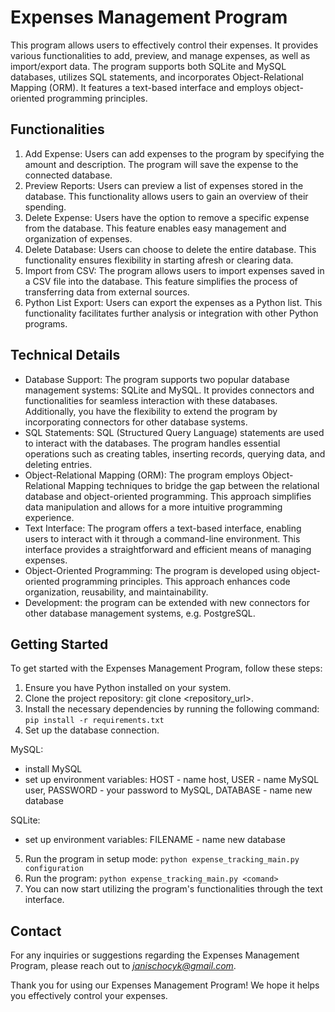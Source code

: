 # Expenses Management Program

This program allows users to effectively control their expenses. It provides various functionalities to add, preview, and manage expenses, as well as import/export data. The program supports both SQLite and MySQL databases, utilizes SQL statements, and incorporates Object-Relational Mapping (ORM). It features a text-based interface and employs object-oriented programming principles.

## Functionalities

1. Add Expense: Users can add expenses to the program by specifying the amount and description. The program will save the expense to the connected database.
2. Preview Reports: Users can preview a list of expenses stored in the database. This functionality allows users to gain an overview of their spending.
3. Delete Expense: Users have the option to remove a specific expense from the database. This feature enables easy management and organization of expenses.
4. Delete Database: Users can choose to delete the entire database. This functionality ensures flexibility in starting afresh or clearing data.
5. Import from CSV: The program allows users to import expenses saved in a CSV file into the database. This feature simplifies the process of transferring data from external sources.
6. Python List Export: Users can export the expenses as a Python list. This functionality facilitates further analysis or integration with other Python programs.

## Technical Details

* Database Support: The program supports two popular database management systems: SQLite and MySQL. It provides connectors and functionalities for seamless interaction with these databases. Additionally, you have the flexibility to extend the program by incorporating connectors for other database systems.
* SQL Statements: SQL (Structured Query Language) statements are used to interact with the databases. The program handles essential operations such as creating tables, inserting records, querying data, and deleting entries.
* Object-Relational Mapping (ORM): The program employs Object-Relational Mapping techniques to bridge the gap between the relational database and object-oriented programming. This approach simplifies data manipulation and allows for a more intuitive programming experience.
* Text Interface: The program offers a text-based interface, enabling users to interact with it through a command-line environment. This interface provides a straightforward and efficient means of managing expenses.
* Object-Oriented Programming: The program is developed using object-oriented programming principles. This approach enhances code organization, reusability, and maintainability.
* Development: the program can be extended with new connectors for other database management systems, e.g. PostgreSQL.

## Getting Started

To get started with the Expenses Management Program, follow these steps:
1. Ensure you have Python installed on your system.
2. Clone the project repository: git clone <repository_url>.
3. Install the necessary dependencies by running the following command:
```pip install -r requirements.txt```
4. Set up the database connection.

MySQL:
- install MySQL
- set up environment variables: HOST - name host, USER - name MySQL user, PASSWORD - your password to MySQL, DATABASE - name new database

SQLite:
- set up environment variables: FILENAME - name new database

5. Run the program in setup mode:
```python expense_tracking_main.py configuration```
6. Run the program:
```python expense_tracking_main.py <comand>```
7. You can now start utilizing the program's functionalities through the text interface.

## Contact
For any inquiries or suggestions regarding the Expenses Management Program, please reach out to *janischocyk@gmail.com*.

Thank you for using our Expenses Management Program! We hope it helps you effectively control your expenses.
